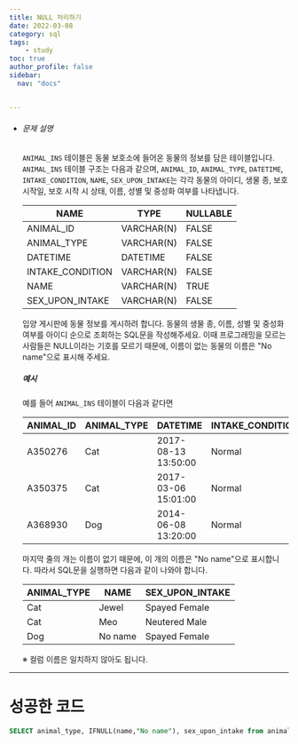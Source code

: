 ```yaml
---
title: NULL 처리하기
date: 2022-03-08
category: sql
tags:
    - study
toc: true
author_profile: false
sidebar:
  nav: "docs"


---
```


- ###### 문제 설명

  `ANIMAL_INS` 테이블은 동물 보호소에 들어온 동물의 정보를 담은 테이블입니다. `ANIMAL_INS` 테이블 구조는 다음과 같으며, `ANIMAL_ID`, `ANIMAL_TYPE`, `DATETIME`, `INTAKE_CONDITION`, `NAME`, `SEX_UPON_INTAKE`는 각각 동물의 아이디, 생물 종, 보호 시작일, 보호 시작 시 상태, 이름, 성별 및 중성화 여부를 나타냅니다.

  | NAME             | TYPE       | NULLABLE |
  | ---------------- | ---------- | -------- |
  | ANIMAL_ID        | VARCHAR(N) | FALSE    |
  | ANIMAL_TYPE      | VARCHAR(N) | FALSE    |
  | DATETIME         | DATETIME   | FALSE    |
  | INTAKE_CONDITION | VARCHAR(N) | FALSE    |
  | NAME             | VARCHAR(N) | TRUE     |
  | SEX_UPON_INTAKE  | VARCHAR(N) | FALSE    |

  입양 게시판에 동물 정보를 게시하려 합니다. 동물의 생물 종, 이름, 성별 및 중성화 여부를 아이디 순으로 조회하는 SQL문을 작성해주세요. 이때 프로그래밍을 모르는 사람들은 NULL이라는 기호를 모르기 때문에, 이름이 없는 동물의 이름은 "No name"으로 표시해 주세요.

  ##### 예시

  예를 들어 `ANIMAL_INS` 테이블이 다음과 같다면

  | ANIMAL_ID | ANIMAL_TYPE | DATETIME            | INTAKE_CONDITION | NAME  | SEX_UPON_INTAKE |
  | --------- | ----------- | ------------------- | ---------------- | ----- | --------------- |
  | A350276   | Cat         | 2017-08-13 13:50:00 | Normal           | Jewel | Spayed Female   |
  | A350375   | Cat         | 2017-03-06 15:01:00 | Normal           | Meo   | Neutered Male   |
  | A368930   | Dog         | 2014-06-08 13:20:00 | Normal           | NULL  | Spayed Female   |

  마지막 줄의 개는 이름이 없기 때문에, 이 개의 이름은 "No name"으로 표시합니다. 따라서 SQL문을 실행하면 다음과 같이 나와야 합니다.

  | ANIMAL_TYPE | NAME    | SEX_UPON_INTAKE |
  | ----------- | ------- | --------------- |
  | Cat         | Jewel   | Spayed Female   |
  | Cat         | Meo     | Neutered Male   |
  | Dog         | No name | Spayed Female   |

  ※ 컬럼 이름은 일치하지 않아도 됩니다.

------

# 성공한 코드

```sql
SELECT animal_type, IFNULL(name,"No name"), sex_upon_intake from animal_ins
```

